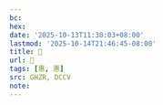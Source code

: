 ```yaml
---
bc:
hex:
date: '2025-10-13T11:30:03+08:00'
lastmod: '2025-10-14T21:46:45-08:00'
title: 󰤍
url: 󰤍
tags: [惠, 惠]
src: GHZR, DCCV
note:
---
```

